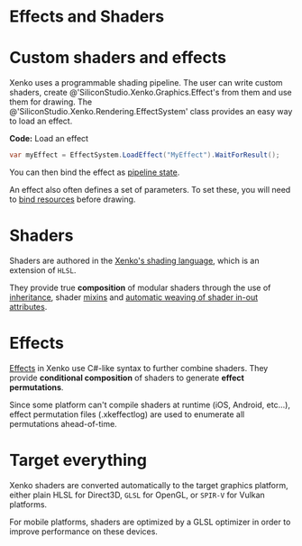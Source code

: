 # Effects and Shaders

# Custom shaders and effects

Xenko uses a programmable shading pipeline. The user can write custom shaders, create @'SiliconStudio.Xenko.Graphics.Effect's from them and use them for drawing.
The @'SiliconStudio.Xenko.Rendering.EffectSystem' class provides an easy way to load an effect.

**Code:** Load an effect

```cs
var myEffect = EffectSystem.LoadEffect("MyEffect").WaitForResult();
```

You can then bind the effect as [pipeline state](../low-level-api/pipeline-state.md).

An effect also often defines a set of parameters. To set these, you will need to [bind resources](../low-level-api/resources.md) before drawing.

# Shaders

Shaders are authored in the [Xenko's shading language](shading-language/index.md), which is an extension of `HLSL`.

They provide true **composition** of modular shaders through the use of [inheritance](shading-language/classes-mixins-and-inheritance.md), shader [mixins](shading-language/composition.md) and [automatic weaving of shader in-out attributes](shading-language/automatic-shader-stage-input-output.md).

# Effects

[Effects](effect-language.md) in Xenko use C#-like syntax to further combine shaders. They provide **conditional composition** of shaders to generate **effect permutations**.

Since some platform can't compile shaders at runtime (iOS, Android, etc...), effect permutation files (.xkeffectlog) are used to enumerate all permutations ahead-of-time.

# Target everything

Xenko shaders are converted automatically to the target graphics platform, either plain HLSL for Direct3D, `GLSL` for OpenGL, or `SPIR-V` for Vulkan platforms.

For mobile platforms, shaders are optimized by a GLSL optimizer in order to improve performance on these devices.
